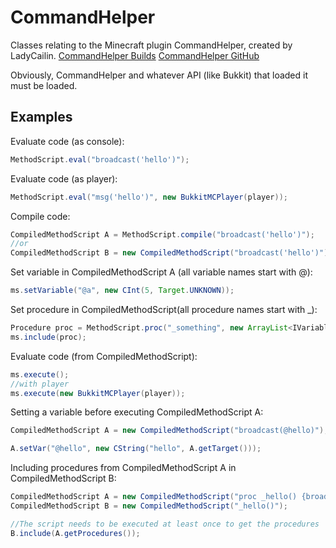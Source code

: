 CommandHelper
======
Classes relating to the Minecraft plugin CommandHelper, created by LadyCailin.
[CommandHelper Builds](http://builds.enginehub.org/job/commandhelper)
[CommandHelper GitHub](https://github.com/sk89q/CommandHelper)

Obviously, CommandHelper and whatever API (like Bukkit) that loaded it must be loaded.

Examples
------
Evaluate code (as console):
```java
MethodScript.eval("broadcast('hello')");
```

Evaluate code (as player):
```java
MethodScript.eval("msg('hello')", new BukkitMCPlayer(player));
```

Compile code:
```java
CompiledMethodScript A = MethodScript.compile("broadcast('hello')");
//or
CompiledMethodScript B = new CompiledMethodScript("broadcast('hello')");
```

Set variable in CompiledMethodScript A (all variable names start with @):
```java
ms.setVariable("@a", new CInt(5, Target.UNKNOWN));
```

Set procedure in CompiledMethodScript(all procedure names start with _):
```java
Procedure proc = MethodScript.proc("_something", new ArrayList<IVariable>(), "broadcast('hello')");
ms.include(proc);
```

Evaluate code (from CompiledMethodScript):
```java
ms.execute();
//with player
ms.execute(new BukkitMCPlayer(player));
```

Setting a variable before executing CompiledMethodScript A:
```java
CompiledMethodScript A = new CompiledMethodScript("broadcast(@hello)");

A.setVar("@hello", new CString("hello", A.getTarget()));
```

Including procedures from CompiledMethodScript A in CompiledMethodScript B:
```java
CompiledMethodScript A = new CompiledMethodScript("proc _hello() {broadcast('hello')}");
CompiledMethodScript B = new CompiledMethodScript("_hello()");

//The script needs to be executed at least once to get the procedures
B.include(A.getProcedures());
```
